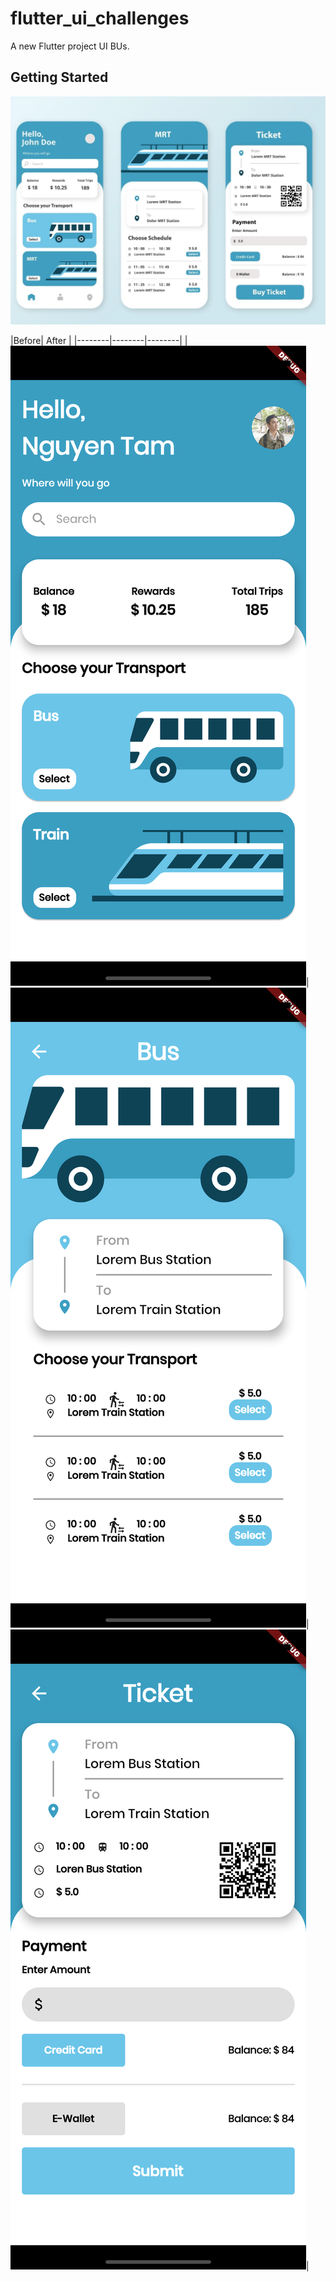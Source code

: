 # flutter_ui_challenges

A new Flutter project UI BUs.

## Getting Started
![UI Bus](https://raw.githubusercontent.com/dev-khanh/flutter_ui_bus/master/image/ui.png) 


|Before| After |
|--------|--------|--------|
|![UI Bus A](https://raw.githubusercontent.com/dev-khanh/flutter_ui_bus/master/image/a.png)|![UI Bus B](https://raw.githubusercontent.com/dev-khanh/flutter_ui_bus/master/image/b.png)|![UI Bus C](https://raw.githubusercontent.com/dev-khanh/flutter_ui_bus/master/image/c.png)|